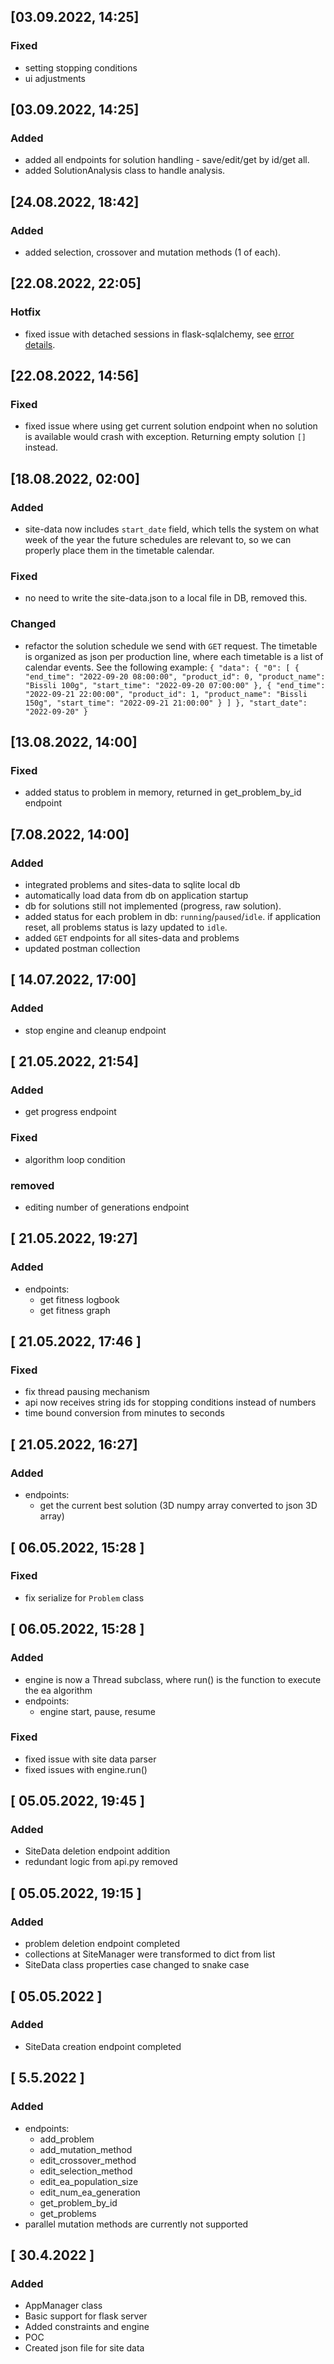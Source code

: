 ## [03.09.2022, 14:25]

### Fixed
- setting stopping conditions 
- ui adjustments


## [03.09.2022, 14:25]

### Added
- added all endpoints for solution handling - save/edit/get by id/get all.
- added SolutionAnalysis class to handle analysis.


## [24.08.2022, 18:42]

### Added
- added selection, crossover and mutation methods (1 of each).


## [22.08.2022, 22:05]

### Hotfix
- fixed issue with detached sessions in flask-sqlalchemy, see [error details](https://docs.sqlalchemy.org/en/14/errors.html#error-bhk3).


## [22.08.2022, 14:56]

### Fixed
- fixed issue where using get current solution endpoint when no solution is available would crash with exception. Returning empty solution `[]` instead.



## [18.08.2022, 02:00]

### Added
- site-data now includes `start_date` field, which tells the system on what week of the year the future schedules are
relevant to, so we can properly place them in the timetable calendar.

### Fixed
- no need to write the site-data.json to a local file in DB, removed this.

### Changed
- refactor the solution schedule we send with `GET` request. The timetable is organized as json per production line,
where each timetable is a list of calendar events. See the following example:
  `{
    "data": {
        "0": [
            {
                "end_time": "2022-09-20 08:00:00",
                "product_id": 0,
                "product_name": "Bissli 100g",
                "start_time": "2022-09-20 07:00:00"
            },
            {
                "end_time": "2022-09-21 22:00:00",
                "product_id": 1,
                "product_name": "Bissli 150g",
                "start_time": "2022-09-21 21:00:00"
            }
        ]
    },
    "start_date": "2022-09-20"
}`


## [13.08.2022, 14:00]

### Fixed
- added status to problem in memory, returned in get_problem_by_id endpoint


## [7.08.2022, 14:00]

### Added
- integrated problems and sites-data to sqlite local db
- automatically load data from db on application startup
- db for solutions still not implemented (progress, raw solution).
- added status for each problem in db: `running`/`paused`/`idle`. if application reset, 
  all problems status is lazy updated to `idle`.
- added `GET` endpoints for all sites-data and problems
- updated postman collection


## [ 14.07.2022, 17:00]

### Added
- stop engine and cleanup endpoint


## [ 21.05.2022, 21:54]

### Added
- get progress endpoint

### Fixed
- algorithm loop condition

### removed
- editing number of generations endpoint  


## [ 21.05.2022, 19:27]

### Added
- endpoints:
  - get fitness logbook
  - get fitness graph


## [ 21.05.2022, 17:46 ]
### Fixed
- fix thread pausing mechanism
- api now receives string ids for stopping conditions instead of numbers
- time bound conversion from minutes to seconds


## [ 21.05.2022, 16:27]

### Added
- endpoints:
  - get the current best solution (3D numpy array converted to json 3D array)

## [ 06.05.2022, 15:28 ]

### Fixed
- fix serialize for `Problem` class


## [ 06.05.2022, 15:28 ]

### Added
- engine is now a Thread subclass, where run() is the function to execute the ea algorithm
- endpoints:
  - engine start, pause, resume

### Fixed
- fixed issue with site data parser
- fixed issues with engine.run()


## [ 05.05.2022, 19:45 ]

### Added
- SiteData deletion endpoint addition
- redundant logic from api.py removed

## [ 05.05.2022, 19:15 ]

### Added
- problem deletion endpoint completed
- collections at SiteManager were transformed to dict from list
- SiteData class properties case changed to snake case

## [ 05.05.2022 ]

### Added
- SiteData creation endpoint completed

## [ 5.5.2022 ]

### Added
- endpoints:
  - add_problem
  - add_mutation_method
  - edit_crossover_method
  - edit_selection_method
  - edit_ea_population_size
  - edit_num_ea_generation
  - get_problem_by_id
  - get_problems
- parallel mutation methods are currently not supported


## [ 30.4.2022 ]

### Added
- AppManager class
- Basic support for flask server
- Added constraints and engine
- POC
- Created json file for site data
